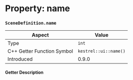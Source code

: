 
# Property: name
### `SceneDefinition.name`

| Aspect | Value |
| --- | --- |
| Type | `int` |
| C++ Getter Function Symbol | `kestrel::ui::name()` |
| Introduced | 0.9.0 |

#### Getter Description

